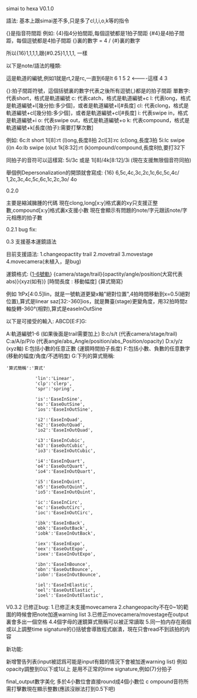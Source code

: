 simai to hexa V0.1.0


語法:
基本上跟simai差不多,只是多了cl,l,i,o,k等的指令

{}是指音符間距
例如:
{4}指4分拍間距,每個逗號都是1拍子間距
{#4}是4拍子間距，每個逗號都是4拍子間距
{}裏的數字 = 4 / {#}裏的數字

所以{16}1,1,1,1,跟{#0.25}1,1,1,1, 一樣


以下是note/語法的種類:

這是軌道的編號,例如1就是rt,2是rc,一直到6是lt
   6  1
 5        2   <----這樣
    4  3

{}:拍子間距符號，這個括號裏的數字代表之後所有逗號(,)都是的拍子間距
單數字: 代表short，格式是軌道編號
c: 代表catch，格式是軌道編號+c
l: 代表long，格式是軌道編號+l[幾分拍:多少個]，或者是軌道編號+l[#長度]
cl: 代表clong，格式是軌道編號+cl[幾分拍:多少個]，或者是軌道編號+cl[#長度]
i: 代表swipe in，格式是軌道編號+i
o: 代表swipe out，格式是軌道編號+o
k: 代表compound，格式是軌道編號+k[長度(拍子):需要打擊次數]

例如:
6c:lt short
1l[8]:rt (l)ong,長度8拍
2cl[3]:rc (cl)ong,長度3拍
5i:lc swipe (i)n
4o:lb swipe (o)ut
1k[8:32]:rt (k)ompound/compound,長度8拍,要打32下

同拍子的音符可以這樣寫: 5i/3c  或是 1l[8]/4k[8:12]/3i (現在支援無限個音符同拍)


舉個例Depersonalization的開頭就會寫成:
{16}
6,5c,4c,3c,2c,1c,6c,5c,4c/
1,2c,3c,4c,5c,6c,1c,2c,3o/
4o


0.2.0

主要是縮減臃腫的代碼
現在clong,long[x:y]格式裏的xy只支援正整數,compound[x:y]格式裏x支援小數
現在會顯示有問題的note/字元跟該note/字元相應的拍子數

0.2.1
bug fix:


0.3
支援基本運鏡語法

目前支援語法:
1.changeopactity trail
2.movetrail
3.movestage
4.movecamera(未植入，是bug)

運鏡格式:
{[1-6號軌](如有)} {camera/stage/trail}{opactity/angle/position(大寫代表abs)}{xyz(如有)} [時間長度 : 移動幅度] {算式簡寫}

例如 1tPx[4:0.5]lin，就是一號軌道更變x軸"絕對位置",4拍時間移動到x=0.5(絕對位置),算式是linear
saz[32:-360]ios，就是舞臺(stage)更變角度，用32拍時間z軸旋轉-360°(相對),算式是easeInOutSine


以下是可接受的輸入:
ABCD[E:F]G:

A:軌道編號1-6 (如果後面是trail需要加上)
B:c/s/t (代表camera/stage/trail)
C:a/A/p/P/o (代表angle/abs_Angle/position/abs_Position/opacity)
D:x/y/z (xyz軸)
E:包括小數的任意正數 (運鏡時間拍子長度)
F:包括小數、負數的任意數字 (移動的幅度/角度/不透明度)
G:下列的算式簡稱:

	'算式簡稱':'算式'

               'lin':'Linear',
               'clp':'clerp',
               'spr':'spring',

               'is':'EaseInSine',     
               'os':'EaseOutSine',
               'ios':'EaseInOutSine',

               'i2':'EaseInQuad',
               'o2':'EaseOutQuad',
               'io2':'EaseInOutQuad',

               'i3':'EaseInCubic',
               'o3':'EaseOutCubic',
               'io3':'EaseInOutCubic',

               'i4':'EaseInQuart',
               'o4':'EaseOutQuart',
               'io4':'EaseInOutQuart',

               'i5':'EaseInQuint',
               'o5':'EaseOutQuint',
               'io5':'EaseInOutQuint',  
           
               'ic':'EaseInCirc',  
               'oc':'EaseOutCirc',
               'ioc':'EaseInOutCirc',
       
               'ibk':'EaseInBack',  
               'obk':'EaseOutBack',
               'iobk':'EaseInOutBack',

               'iex':'EaseInExpo',  
               'oex':'EaseOutExpo',
               'ioex':'EaseInOutExpo',
               
               'ibn':'EaseInBounce',  
               'obn':'EaseOutBounce',
               'iobn':'EaseInOutBounce',

               'iel':'EaseInElastic',  
               'oel':'EaseOutElastic',
               'ioel':'EaseInOutElastic',  



V0.3.2
已修正bug:
1.已修正未支援movecamera
2.changeopacity不在0~1的範圍的時候會把note加進warning list
3.已修正movecamera/movestage在output裏會多出一個空格
4.4個字母的運鏡算式簡稱可以被正常讀取
5.同一拍内存在兩個或以上調整time signature的{}括號會導致程式崩潰，現在只會read不到該拍的内容

新功能:

新增警告列表(input被認爲可能是input有錯的情況下會被加進warning list)
   例如opacity調整到0以下或1以上
   是用不正常的time signature,例如{7}分拍子

final_output數字美化
   多於4小數位會直接round成4個小數位
   c ompound音符所需打擊數現在顯示整數(應該沒辦法打到0.5下吧)


